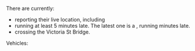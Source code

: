 There are currently:

- <span class="reporting"></span> reporting their live location, including <span class="reporting-stats"></span>
- <span class="late-num"></span> running at least 5 minutes late. The latest one is a <a href="" class="latest-name"></a> <span class="latest-loc"></span>, running <span class="latest-time"></span> minutes late.
- <span class="crossing"></span> crossing the Victoria St Bridge.</li>

Vehicles:

<div class="vehicles"></div>

<script>
  function fill(id, fill) {
    document.querySelectorAll("." + id).forEach((v) => (v.innerText = fill));
  }
  function fillHref(id, fill) {
    document.querySelectorAll("." + id).forEach((v) => (v.href = fill));
  }
  function fillHtml(id, fill) {
    document.querySelectorAll("." + id).forEach((v) => (v.innerHTML = fill));
  }

  async function main() {
    let res = await fetch(
      "https://anytrip.com.au/api/v3/region/au4/vehicles?feeds=au4:se"
    );
    let js = await res.json();
    window.js = js;

    let totalV = js.response.vehicles.length;

    let rBuses = js.response.vehicles.filter(
      (v) => v.tripInstance.trip.route.mode == "au4:buses"
    ).length;
    let rFerries = js.response.vehicles.filter(
      (v) => v.tripInstance.trip.route.mode == "au4:ferries"
    ).length;
    let rTrams = js.response.vehicles.filter(
      (v) => v.tripInstance.trip.route.mode == "au4:lightrail"
    ).length;
    let rTrains = js.response.vehicles.filter(
      (v) => v.tripInstance.trip.route.mode == "au4:trains"
    ).length;

    fill("reporting", `${totalV} ${totalV == 1 ? "vehicle" : "vehicles"}`);
    fillHtml(
      "reporting-stats",
      `
    ${rBuses} ${rBuses == 1 ? "bus" : "buses"},
    ${rFerries} ${rFerries == 1 ? "ferry" : "ferries"},
    ${rTrams} ${rTrams == 1 ? "tram" : "trams"}, and
    ${rTrains} ${rTrains == 1 ? "train" : "trains"}.
    `
    );

    let late = js.response.vehicles.filter(
      (v) => v.vehicleInstance.lastPosition.linearDelay > 300
    );

    fill(
      "late-num",
      `${late.length} ${late.length == 1 ? "vehicle" : "vehicles"} (${
        Math.round((late.length / totalV) * 1000) / 10
      }%)`
    );

    let latest = late.sort((a, b) => {
      return (
        b.vehicleInstance.lastPosition.linearDelay -
        a.vehicleInstance.lastPosition.linearDelay
      );
    })[0];

    window.latest = latest;

    fill(
      "latest-time",
      Math.round(latest.vehicleInstance.lastPosition.linearDelay / 60)
    );
    fill(
      "latest-name",
      `${latest.tripInstance.trip.route.name} - ${latest.tripInstance.trip.route.longName}`
    );
    fillHtml(
      "latest-loc",
      `<code>${latest.vehicleInstance.lastPosition.statusString}</code>`
    );
    fillHref(
      "latest-name",
      "https://anytrip.com.au/region/qld?selectedTrip=" +
        encodeURIComponent(latest.vehicleInstance._tripInstancePath)
    );

    let crossingRes = await fetch(
      "https://anytrip.com.au/api/v3/region/au4/vehicles?feeds=au4:se&maxLat=-27.471401944265658&maxLon=153.0226213941208&minLat=-27.473325476734196&minLon=153.01966097887606"
    );
    let crossing = await crossingRes.json();
    crossing = crossing.response.vehicles.length;

    fill("crossing", `${crossing} ${crossing == 1 ? "bus" : "buses"}`);

    let vsSwap = {
      "au4:buses": "Buses",
      "au4:ferries": "",
      "au4:lightrail": "",
      "au4:trains": "Trains",
    };

    let vs = {};
    js.response.vehicles.forEach((v) => {
      let key = v.vehicleInstance.vehicleModel
        .trim()
        .replaceAll(/ +\(run.*\)/g, "")
        .replaceAll(/^\d+$/g, "")
        .replaceAll(/\(\d+\)$/g, "")
        .replaceAll(/[\"\“\”]/g, "")
        .replaceAll(/^.{2,3}$/g, "")
        .replaceAll(/^\d+, /g, "")
        .replace("6 car IMU", "6 car IMU or SMU")
        .replace(/^6 car EMU or SMU.*$/, "6 car non-NGR")
        .replace(/^3 car EMU or SMU.*$/, "3 car non-NGR")
        .trim();
      let k2 = v.tripInstance.trip.route.mode;
      k2 = vsSwap[k2];
      if (k2 == "Trains") {
        key = key.replace(/train$/, "");
        if (key.length == 4) {
          if (key[0] == "D") key = "New Generation Rollingstock (NGR)";
          else key = "6 car non-NGR";
        }
      }
      if (vs[k2] == undefined) vs[k2] = {};
      if (vs[k2][key] == undefined) vs[k2][key] = 0;
      vs[k2][key]++;
    });

    console.log(vs);

    let k2 = Object.keys(vs).sort();
    k2 = k2.filter(v => v.trim() != "")
    let ihtml = "<blockquote>";
    for (let k1 of k2) {
      let currH = vs[k1];
      let keys = Object.keys(currH).sort((a, b) => currH[b] - currH[a]);
      let totalK2 = 0;
      for (let key of keys) totalK2 += currH[key];
      ihtml += `<p>${k1}: ${totalK2}</p>  <ul>`;
      for (let key of keys) {
        if (key.trim() != "") ihtml += `<li>${currH[key]} x ${key}</li>`;
      }
      if (currH[""] != undefined) ihtml += `<li>${currH[""]} x Other</li>`;
      ihtml += "</ul>";
    }
    ihtml += "</blockquote>";
    fillHtml("vehicles", ihtml);
  }

  main();
</script>
